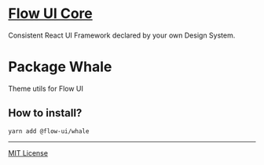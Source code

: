 # [Flow UI Core](http://flowui.abr.tech)
Consistent React UI Framework declared by your own Design System. 

# Package Whale
Theme utils for Flow UI

## How to install?

```
yarn add @flow-ui/whale
```

***
[MIT License](https://github.com/abr-tech/FlowUI/blob/master/LICENSE)